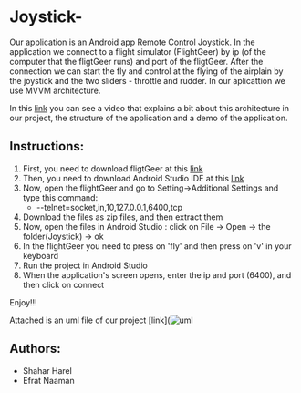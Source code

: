 # Joystick-

Our application is an Android app Remote Control Joystick.
In the application we connect to a flight simulator (FlightGeer) by ip (of the computer that the fligtGeer runs) and port of the fligtGeer.
After the connection we can start the fly and control at the flying of the airplain by the joystick and the two sliders - throttle 
and rudder.
In our aplicattion we use MVVM architecture. 

In this [link](https://youtu.be/qwIGTnreLnA) you can see a video that explains a bit about this architecture in our project, 
the structure of the application and a demo of the application.

## Instructions:
1. First, you need to download fligtGeer at this [link](https://www.flightgear.org/)
2. Then, you need to download Android Studio IDE at this [link](https://developer.android.com/studio)
3. Now, open the flightGeer and go to Setting->Additional Settings and type this command:
   * --telnet=socket,in,10,127.0.0.1,6400,tcp
4. Download the files as zip files, and then extract them
4. Now, open the files in Android Studio : click on File -> Open -> the folder(Joystick) -> ok
6. In the flightGeer you need to press on 'fly' and then press on 'v' in your keyboard
7. Run the project in Android Studio
6. When the application's screen opens, enter the ip and port (6400), and then click on connect

Enjoy!!!

Attached is an uml file of our project [link](![uml](https://user-images.githubusercontent.com/73199918/123546206-518f9d80-d764-11eb-8015-d3ad60d3ae88.png)

## Authors:
* Shahar Harel
* Efrat Naaman
